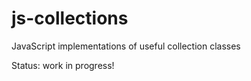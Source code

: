 js-collections
==============

JavaScript implementations of useful collection classes

Status: work in progress!
